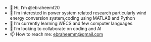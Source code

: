 - 👋 Hi, I’m @ebraheemt20
- 👀 I’m interested in power system related research particularly wind energy conversion system,coding using MATLAB and Python
- 🌱 I’m currently learning WECS and few computer languages.
- 💞️ I’m looking to collaborate on coding and AI
- 📫 How to reach me: ebraheemm@gmail.com

<!---
ebraheemt20/ebraheemt20 is a ✨ special ✨ repository because its `README.md` (this file) appears on your GitHub profile.
You can click the Preview link to take a look at your changes.
--->

